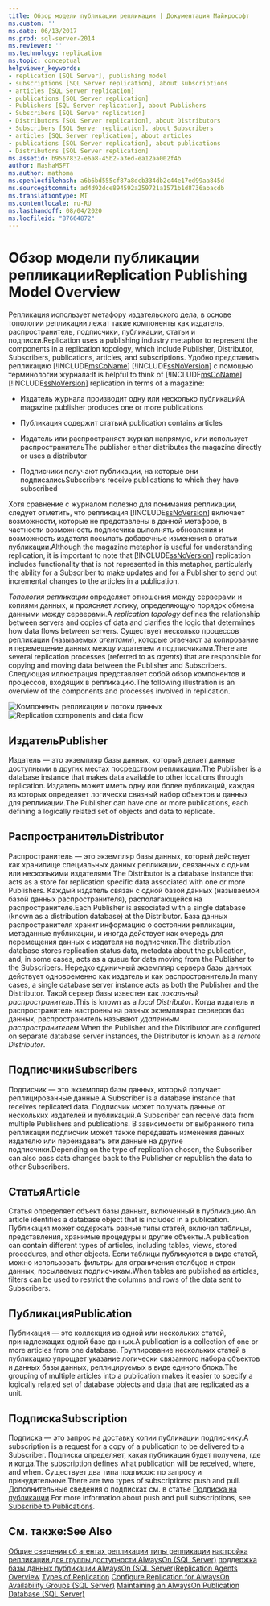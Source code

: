 ```yaml
---
title: Обзор модели публикации репликации | Документация Майкрософт
ms.custom: ''
ms.date: 06/13/2017
ms.prod: sql-server-2014
ms.reviewer: ''
ms.technology: replication
ms.topic: conceptual
helpviewer_keywords:
- replication [SQL Server], publishing model
- subscriptions [SQL Server replication], about subscriptions
- articles [SQL Server replication]
- publications [SQL Server replication]
- Publishers [SQL Server replication], about Publishers
- Subscribers [SQL Server replication]
- Distributors [SQL Server replication], about Distributors
- Subscribers [SQL Server replication], about Subscribers
- articles [SQL Server replication], about articles
- publications [SQL Server replication], about publications
- Distributors [SQL Server replication]
ms.assetid: b9567832-e6a8-45b2-a3ed-ea12aa002f4b
author: MashaMSFT
ms.author: mathoma
ms.openlocfilehash: a6b6bd555cf87a8dcb334db2c44e17ed99aa845d
ms.sourcegitcommit: ad4d92dce894592a259721a1571b1d8736abacdb
ms.translationtype: MT
ms.contentlocale: ru-RU
ms.lasthandoff: 08/04/2020
ms.locfileid: "87664872"
---
```

# <a name="replication-publishing-model-overview"></a><span data-ttu-id="e938a-102">Обзор модели публикации репликации</span><span class="sxs-lookup"><span data-stu-id="e938a-102">Replication Publishing Model Overview</span></span>
  <span data-ttu-id="e938a-103">Репликация использует метафору издательского дела, в основе топологии репликации лежат такие компоненты как издатель, распространитель, подписчики, публикации, статьи и подписки.</span><span class="sxs-lookup"><span data-stu-id="e938a-103">Replication uses a publishing industry metaphor to represent the components in a replication topology, which include Publisher, Distributor, Subscribers, publications, articles, and subscriptions.</span></span> <span data-ttu-id="e938a-104">Удобно представить репликацию [!INCLUDE[msCoName](../../../includes/msconame-md.md)] [!INCLUDE[ssNoVersion](../../../includes/ssnoversion-md.md)] с помощью терминологии журнала:</span><span class="sxs-lookup"><span data-stu-id="e938a-104">It is helpful to think of [!INCLUDE[msCoName](../../../includes/msconame-md.md)] [!INCLUDE[ssNoVersion](../../../includes/ssnoversion-md.md)] replication in terms of a magazine:</span></span>

-   <span data-ttu-id="e938a-105">Издатель журнала производит одну или несколько публикаций</span><span class="sxs-lookup"><span data-stu-id="e938a-105">A magazine publisher produces one or more publications</span></span>

-   <span data-ttu-id="e938a-106">Публикация содержит статьи</span><span class="sxs-lookup"><span data-stu-id="e938a-106">A publication contains articles</span></span>

-   <span data-ttu-id="e938a-107">Издатель или распространяет журнал напрямую, или использует распространитель</span><span class="sxs-lookup"><span data-stu-id="e938a-107">The publisher either distributes the magazine directly or uses a distributor</span></span>

-   <span data-ttu-id="e938a-108">Подписчики получают публикации, на которые они подписались</span><span class="sxs-lookup"><span data-stu-id="e938a-108">Subscribers receive publications to which they have subscribed</span></span>

 <span data-ttu-id="e938a-109">Хотя сравнение с журналом полезно для понимания репликации, следует отметить, что репликация [!INCLUDE[ssNoVersion](../../../includes/ssnoversion-md.md)] включает возможности, которые не представлены в данной метафоре, в частности возможность подписчика выполнять обновления и возможность издателя посылать добавочные изменения в статьи публикации.</span><span class="sxs-lookup"><span data-stu-id="e938a-109">Although the magazine metaphor is useful for understanding replication, it is important to note that [!INCLUDE[ssNoVersion](../../../includes/ssnoversion-md.md)] replication includes functionality that is not represented in this metaphor, particularly the ability for a Subscriber to make updates and for a Publisher to send out incremental changes to the articles in a publication.</span></span>

 <span data-ttu-id="e938a-110">*Топология репликации* определяет отношения между серверами и копиями данных, и проясняет логику, определяющую порядок обмена данными между серверами.</span><span class="sxs-lookup"><span data-stu-id="e938a-110">A *replication topology* defines the relationship between servers and copies of data and clarifies the logic that determines how data flows between servers.</span></span> <span data-ttu-id="e938a-111">Существует несколько процессов репликации (называемых *агентами*), которые отвечают за копирование и перемещение данных между издателем и подписчиками.</span><span class="sxs-lookup"><span data-stu-id="e938a-111">There are several replication processes (referred to as *agents*) that are responsible for copying and moving data between the Publisher and Subscribers.</span></span> <span data-ttu-id="e938a-112">Следующая иллюстрация представляет собой обзор компонентов и процессов, входящих в репликацию.</span><span class="sxs-lookup"><span data-stu-id="e938a-112">The following illustration is an overview of the components and processes involved in replication.</span></span>

 <span data-ttu-id="e938a-113">![Компоненты репликации и потоки данных](../media/replintro1.gif "Компоненты репликации и потоки данных")</span><span class="sxs-lookup"><span data-stu-id="e938a-113">![Replication components and data flow](../media/replintro1.gif "Replication components and data flow")</span></span>

## <a name="publisher"></a><span data-ttu-id="e938a-114">Издатель</span><span class="sxs-lookup"><span data-stu-id="e938a-114">Publisher</span></span>
 <span data-ttu-id="e938a-115">Издатель — это экземпляр базы данных, который делает данные доступными в других местах посредством репликации.</span><span class="sxs-lookup"><span data-stu-id="e938a-115">The Publisher is a database instance that makes data available to other locations through replication.</span></span> <span data-ttu-id="e938a-116">Издатель может иметь одну или более публикаций, каждая из которых определяет логически связный набор объектов и данных для репликации.</span><span class="sxs-lookup"><span data-stu-id="e938a-116">The Publisher can have one or more publications, each defining a logically related set of objects and data to replicate.</span></span>

## <a name="distributor"></a><span data-ttu-id="e938a-117">Распространитель</span><span class="sxs-lookup"><span data-stu-id="e938a-117">Distributor</span></span>
 <span data-ttu-id="e938a-118">Распространитель — это экземпляр базы данных, который действует как хранилище специальных данных репликации, связанных с одним или несколькими издателями.</span><span class="sxs-lookup"><span data-stu-id="e938a-118">The Distributor is a database instance that acts as a store for replication specific data associated with one or more Publishers.</span></span> <span data-ttu-id="e938a-119">Каждый издатель связан с одной базой данных (называемой базой данных распространителя), располагающейся на распространителе.</span><span class="sxs-lookup"><span data-stu-id="e938a-119">Each Publisher is associated with a single database (known as a distribution database) at the Distributor.</span></span> <span data-ttu-id="e938a-120">База данных распространителя хранит информацию о состоянии репликации, метаданные публикации, и иногда действует как очередь для перемещения данных с издателя на подписчики.</span><span class="sxs-lookup"><span data-stu-id="e938a-120">The distribution database stores replication status data, metadata about the publication, and, in some cases, acts as a queue for data moving from the Publisher to the Subscribers.</span></span> <span data-ttu-id="e938a-121">Нередко единичный экземпляр сервера базы данных действует одновременно как издатель и как распространитель.</span><span class="sxs-lookup"><span data-stu-id="e938a-121">In many cases, a single database server instance acts as both the Publisher and the Distributor.</span></span> <span data-ttu-id="e938a-122">Такой сервер базы известен как *локальный распространитель*.</span><span class="sxs-lookup"><span data-stu-id="e938a-122">This is known as a *local Distributor*.</span></span> <span data-ttu-id="e938a-123">Когда издатель и распространитель настроены на разных экземплярах серверов баз данных, распространитель называют *удаленным распространителем*.</span><span class="sxs-lookup"><span data-stu-id="e938a-123">When the Publisher and the Distributor are configured on separate database server instances, the Distributor is known as a *remote Distributor*.</span></span>

## <a name="subscribers"></a><span data-ttu-id="e938a-124">Подписчики</span><span class="sxs-lookup"><span data-stu-id="e938a-124">Subscribers</span></span>
 <span data-ttu-id="e938a-125">Подписчик — это экземпляр базы данных, который получает реплицированные данные.</span><span class="sxs-lookup"><span data-stu-id="e938a-125">A Subscriber is a database instance that receives replicated data.</span></span> <span data-ttu-id="e938a-126">Подписчик может получать данные от нескольких издателей и публикаций.</span><span class="sxs-lookup"><span data-stu-id="e938a-126">A Subscriber can receive data from multiple Publishers and publications.</span></span> <span data-ttu-id="e938a-127">В зависимости от выбранного типа репликации подписчик может также передавать изменения данных издателю или переиздавать эти данные на другие подписчики.</span><span class="sxs-lookup"><span data-stu-id="e938a-127">Depending on the type of replication chosen, the Subscriber can also pass data changes back to the Publisher or republish the data to other Subscribers.</span></span>

## <a name="article"></a><span data-ttu-id="e938a-128">Статья</span><span class="sxs-lookup"><span data-stu-id="e938a-128">Article</span></span>
 <span data-ttu-id="e938a-129">Статья определяет объект базы данных, включенный в публикацию.</span><span class="sxs-lookup"><span data-stu-id="e938a-129">An article identifies a database object that is included in a publication.</span></span> <span data-ttu-id="e938a-130">Публикация может содержать разные типы статей, включая таблицы, представления, хранимые процедуры и другие объекты.</span><span class="sxs-lookup"><span data-stu-id="e938a-130">A publication can contain different types of articles, including tables, views, stored procedures, and other objects.</span></span> <span data-ttu-id="e938a-131">Если таблицы публикуются в виде статей, можно использовать фильтры для ограничения столбцов и строк данных, посылаемых подписчикам.</span><span class="sxs-lookup"><span data-stu-id="e938a-131">When tables are published as articles, filters can be used to restrict the columns and rows of the data sent to Subscribers.</span></span>

## <a name="publication"></a><span data-ttu-id="e938a-132">Публикация</span><span class="sxs-lookup"><span data-stu-id="e938a-132">Publication</span></span>
 <span data-ttu-id="e938a-133">Публикация — это коллекция из одной или нескольких статей, принадлежащих одной базе данных.</span><span class="sxs-lookup"><span data-stu-id="e938a-133">A publication is a collection of one or more articles from one database.</span></span> <span data-ttu-id="e938a-134">Группирование нескольких статей в публикацию упрощает указание логически связанного набора объектов и данных базы данных, реплицируемых в виде единого блока.</span><span class="sxs-lookup"><span data-stu-id="e938a-134">The grouping of multiple articles into a publication makes it easier to specify a logically related set of database objects and data that are replicated as a unit.</span></span>

## <a name="subscription"></a><span data-ttu-id="e938a-135">Подписка</span><span class="sxs-lookup"><span data-stu-id="e938a-135">Subscription</span></span>
 <span data-ttu-id="e938a-136">Подписка — это запрос на доставку копии публикации подписчику.</span><span class="sxs-lookup"><span data-stu-id="e938a-136">A subscription is a request for a copy of a publication to be delivered to a Subscriber.</span></span> <span data-ttu-id="e938a-137">Подписка определяет, какая публикация будет получена, где и когда.</span><span class="sxs-lookup"><span data-stu-id="e938a-137">The subscription defines what publication will be received, where, and when.</span></span> <span data-ttu-id="e938a-138">Существует два типа подписок: по запросу и принудительные.</span><span class="sxs-lookup"><span data-stu-id="e938a-138">There are two types of subscriptions: push and pull.</span></span> <span data-ttu-id="e938a-139">Дополнительные сведения о подписках см. в статье [Подписка на публикации](../subscribe-to-publications.md).</span><span class="sxs-lookup"><span data-stu-id="e938a-139">For more information about push and pull subscriptions, see [Subscribe to Publications](../subscribe-to-publications.md).</span></span>

## <a name="see-also"></a><span data-ttu-id="e938a-140">См. также:</span><span class="sxs-lookup"><span data-stu-id="e938a-140">See Also</span></span>
 <span data-ttu-id="e938a-141">[Общие сведения об агентах репликации](../agents/replication-agents-overview.md) [типы репликации](../types-of-replication.md) [настройка репликации для группы доступности AlwaysOn (SQL Server)](../../../database-engine/availability-groups/windows/always-on-availability-groups-sql-server.md) [поддержка базы данных публикации AlwaysOn &#40;SQL Server&#41;](../../../database-engine/availability-groups/windows/maintaining-an-always-on-publication-database-sql-server.md)</span><span class="sxs-lookup"><span data-stu-id="e938a-141">[Replication Agents Overview](../agents/replication-agents-overview.md) [Types of Replication](../types-of-replication.md) [Configure Replication for AlwaysOn Availability Groups (SQL Server)](../../../database-engine/availability-groups/windows/always-on-availability-groups-sql-server.md) [Maintaining an AlwaysOn Publication Database &#40;SQL Server&#41;](../../../database-engine/availability-groups/windows/maintaining-an-always-on-publication-database-sql-server.md)</span></span>


